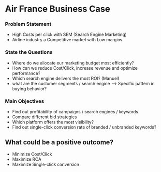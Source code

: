 
# Air France Business Case

### Problem Statement
- High Costs per click with SEM (Search Engine Marketing)
- Airline industry a Competitive market with Low margins

### State the Questions
- Where do we allocate our marketing budget most efficiently?
- How can we reduce Cost/Click, increase revenue and optimize performance?
- Which search engine delivers the most ROI? (Manuel)
- what are the customer segments / search engine
  --> Specific pattern in buying behavior?

### Main Objectives
- Find out profitability of campaigns / search engines / keywords
- Compare different bid strategies
- Which platform offers the most visibility?
- Find out single-click conversion rate of branded / unbranded keywords?

## What could be a positive outcome?
- Minimize Cost/Click
- Maximize ROA
- Maximize Single-click conversion
